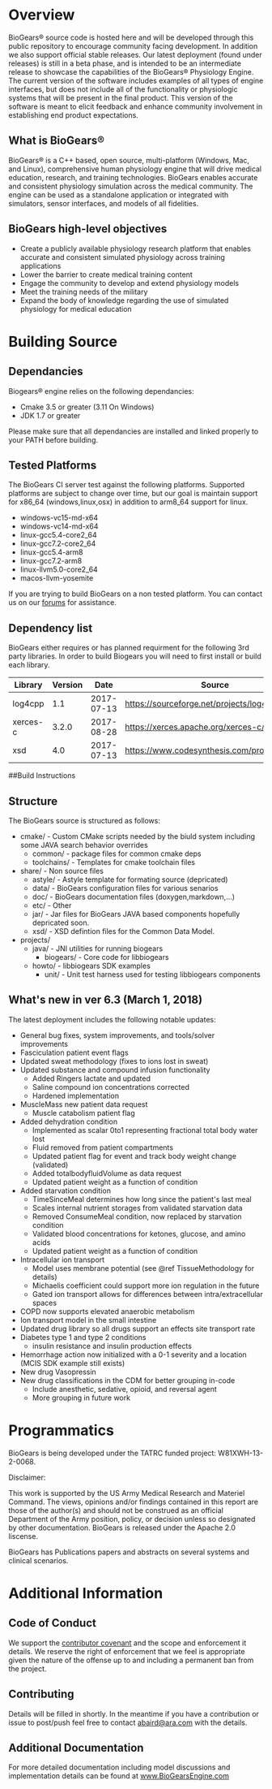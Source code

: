 Overview
==========

BioGears® source code is hosted here and will be developed through this public repository to encourage community facing development. In addition we also support official stable releases. Our latest deployment (found under releases) is still in a beta phase, and is intended to be an intermediate release to showcase the capabilities of the BioGears® Physiology Engine. The current version of the software includes examples of all types of engine interfaces, but does not include all of the functionality or physiologic systems that will be present in the final product. This version of the software is meant to elicit feedback and enhance community involvement in establishing end product expectations.

What is BioGears®
------------------
BioGears®  is a C++ based, open source, multi-platform (Windows, Mac, and Linux), comprehensive human physiology engine that will drive medical education, research, and training technologies. BioGears enables accurate and consistent physiology simulation across the medical community. The engine can be used as a standalone application or integrated with simulators, sensor interfaces, and models of all fidelities.

BioGears high-level objectives
--------------------------------
* Create a publicly available physiology research platform that enables accurate and consistent simulated physiology across training applications
* Lower the barrier to create medical training content
* Engage the community to develop and extend physiology models
* Meet the training needs of the military
* Expand the body of knowledge regarding the use of simulated physiology for medical education

Building Source
======
Dependancies 
-------------
Biogears® engine relies on the following dependancies: 

* Cmake 3.5 or greater (3.11 On Windows)
* JDK 1.7 or greater

Please make sure that all dependancies are installed and linked properly to your PATH before building. 

Tested Platforms
----------------
The BioGears CI server test against the following platforms. Supported platforms are subject to change over time, but our goal is maintain support for x86_64 (windows,linux,osx) in addition to arm8_64 support for linux.

 - windows-vc15-md-x64
 - windows-vc14-md-x64
 - linux-gcc5.4-core2_64
 - linux-gcc7.2-core2_64
 - linux-gcc5.4-arm8
 - linux-gcc7.2-arm8
 - linux-llvm5.0-core2_64
 - macos-llvm-yosemite

If you are trying to build BioGears on a non tested platform. You can contact us on our [forums](https://www.biogearsengine.com/forums/) for assistance.

## Dependency list
BioGears either requires or has planned requirment for the following 3rd party libraries.  In order to build Biogears you will need to first install or build each library.

|Library|Version|Date|Source|
|-------|-------|----|------|
|log4cpp| 1.1   |2017-07-13  |https://sourceforge.net/projects/log4cpp/|
|xerces-c| 3.2.0   |2017-08-28  |https://xerces.apache.org/xerces-c/
|xsd| 4.0   |2017-07-13  |https://www.codesynthesis.com/products/xsd/


##Build Instructions

Structure 
------------
The BioGears source is structured as follows:
- cmake/ - Custom CMake scripts needed by the biuld system including some JAVA search behavior overrides
  - common/ - package files for common cmake deps
  - toolchains/ - Templates for cmake toolchain files
- share/ - Non source files
  - astyle/  - Astyle template for formating source (depricated)
  - data/ - BioGears configuration files for various senarios 
  - doc/ - BioGears documentation files (doxygen,markdown,...)
  - etc/ - Other
  - jar/ - Jar files for BioGears JAVA based components hopefully depricated soon.
  - xsd/ - XSD defintion files for the Common Data Model.
- projects/
  - java/  - JNI utilities for running biogears
    - biogears/ - Core code for libbiogears 
  - howto/ - libbiogears SDK examples
    -  unit/ - Unit test harness used for testing libbiogears components
   

## What's new in ver 6.3 (March 1, 2018)
The latest deployment includes the following notable updates:

- General bug fixes, system improvements, and tools/solver improvements
- Fasciculation patient event flags 
- Updated sweat methodology (fixes to ions lost in sweat)
- Updated substance and compound infusion functionality
  - Added Ringers lactate and updated 
  - Saline compound ion concentrations corrected
  - Hardened implementation 
- MuscleMass new patient data request
  - Muscle catabolism patient flag
- Added dehydration condition 
  - Implemented as scalar 0to1 representing fractional total body water lost
  - Fluid removed from patient compartments 
  - Updated patient flag for event and track body weight change (validated)
  - Added totalbodyfluidVolume as data request
  - Updated patient weight as a function of condition
- Added starvation condition
  - TimeSinceMeal determines how long since the patient's last meal 
  - Scales internal nutrient storages from validated starvation data
  - Removed ConsumeMeal condition, now replaced by starvation condition
  - Validated blood concentrations for ketones, glucose, and amino acids
  - Updated patient weight as a function of condition
- Intracellular ion transport
  - Model uses membrane potential  (see @ref TissueMethodology for details)
  - Michaelis coefficient could support more ion regulation in the future
  - Gated ion transport allows for differences between intra/extracellular spaces
- COPD now supports elevated anaerobic metabolism
- Ion transport model in the small intestine
- Updated drug library so all drugs support an effects site transport rate
- Diabetes type 1 and type 2 conditions
  - insulin resistance and insulin production effects
- Hemorrhage action now initialized with a 0-1 severity and a location (MCIS SDK example still exists)
- New drug Vasopressin
- New drug classifications in the CDM for better grouping in-code 
  - Include anesthetic, sedative, opioid, and reversal agent
  - More grouping in future work

Programmatics
===============
BioGears is being developed under the TATRC funded project: W81XWH-13-2-0068.

Disclaimer:

This work is supported by the US Army Medical Research and Materiel Command. The views, opinions and/or findings contained in this report are those of the author(s) and should not be construed as an official Department of the Army position, policy, or decision unless so designated by other documentation.
BioGears is released under the Apache 2.0 liscense.

BioGears has Publications papers and abstracts on several systems and clinical scenarios.

Additional Information
======================

Code of Conduct
------------------
We support the [contributor covenant](https://github.com/BioGearsEngine/Engine/blob/master/CODE_OF_CONDUCT.md) and the scope and enforcement it details. We reserve the right of enforcement that we feel is appropriate given the nature of the offense up to and including a permanent ban from the project.


Contributing 
-------------
Details will be filled in shortly. In the meantime if you have a contribution or issue to post/push feel free to contact abaird@ara.com with the details. 

Additional Documentation
--------------------------
For more detailed documentation including model discussions and implementation details can be found at www.BioGearsEngine.com


